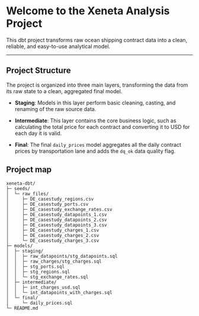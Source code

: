 


# Welcome to the Xeneta Analysis Project

This dbt project transforms raw ocean shipping contract data into a clean, reliable, and easy-to-use analytical model.

---

## Project Structure

The project is organized into three main layers, transforming the data from its raw state to a clean, aggregated final model.

* **Staging**: Models in this layer perform basic cleaning, casting, and renaming of the raw source data.

* **Intermediate**: This layer contains the core business logic, such as calculating the total price for each contract and converting it to USD for each day it is valid.

* **Final**: The final `daily_prices` model aggregates all the daily contract prices by transportation lane and adds the `dq_ok` data quality flag.

## Project map

```
xeneta-dbt/
├─ seeds/
│  └─ raw_files/
│     ├─ DE_casestudy_regions.csv
│     ├─ DE_casestudy_ports.csv
│     ├─ DE_casestudy_exchange_rates.csv
│     ├─ DE_casestudy_datapoints_1.csv
│     ├─ DE_casestudy_datapoints_2.csv
│     ├─ DE_casestudy_datapoints_3.csv
│     ├─ DE_casestudy_charges_1.csv
│     ├─ DE_casestudy_charges_2.csv
│     └─ DE_casestudy_charges_3.csv
├─ models/
│  ├─ staging/
│  │  ├─ raw_datapoints/stg_datapoints.sql
│  │  ├─ raw_charges/stg_charges.sql
│  │  ├─ stg_ports.sql
│  │  ├─ stg_regions.sql
│  │  └─ stg_exchange_rates.sql
│  ├─ intermediate/
│  │  ├─ int_charges_usd.sql
│  │  └─ int_datapoints_with_charges.sql
│  └─ final/
│     └─ daily_prices.sql
└─ README.md
```
